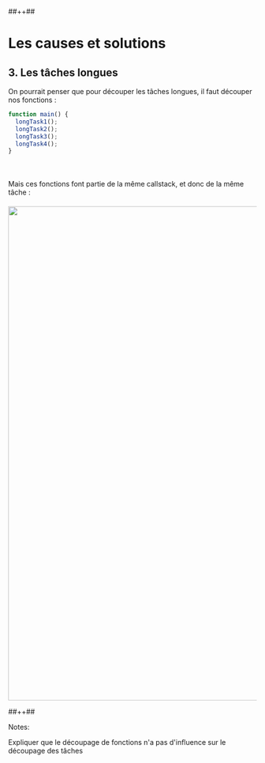 <!-- .slide: class="tc-multiple-columns with-code " -->

##++##

# Les causes et solutions

## 3. Les tâches longues

On pourrait penser que pour découper les tâches longues, il faut découper nos fonctions :

```JavaScript
function main() {
  longTask1();
  longTask2();
  longTask3();
  longTask4();
}
```

<div style="margin-top: 50px;">

Mais ces fonctions font partie de la même callstack, et donc de la même tâche :

<img src="./assets/images/04-interactivity/longtask-before.svg" style="width: 1000px; height: auto; display: block; margin-top: 20px;" />

</div>

<!-- .element: class="fragment" data-fragment-index="1"-->
##++##


Notes:

Expliquer que le découpage de fonctions n'a pas d'influence sur le découpage des tâches